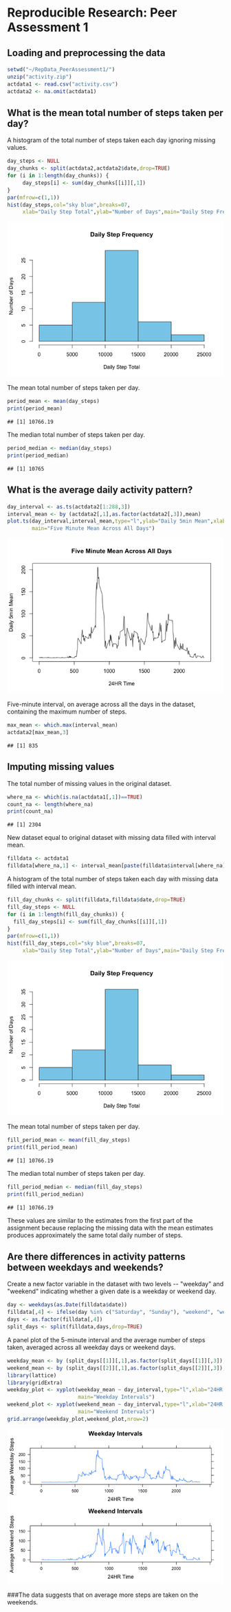# Reproducible Research: Peer Assessment 1


## Loading and preprocessing the data


```r
setwd("~/RepData_PeerAssessment1/")
unzip("activity.zip")
actdata1 <- read.csv("activity.csv")
actdata2 <- na.omit(actdata1)
```



## What is the mean total number of steps taken per day?

A histogram of the total number of steps taken each day ignoring missing values.


```r
day_steps <- NULL
day_chunks <- split(actdata2,actdata2$date,drop=TRUE)
for (i in 1:length(day_chunks)) {
     day_steps[i] <- sum(day_chunks[[i]][,1])
}     
par(mfrow=c(1,1))
hist(day_steps,col="sky blue",breaks=07,
     xlab="Daily Step Total",ylab="Number of Days",main="Daily Step Frequency")
```

![](PA1_template_files/figure-html/unnamed-chunk-2-1.png) 

The mean total number of steps taken per day.


```r
period_mean <- mean(day_steps)
print(period_mean)
```

```
## [1] 10766.19
```

The median total number of steps taken per day.


```r
period_median <- median(day_steps)
print(period_median)
```

```
## [1] 10765
```

## What is the average daily activity pattern?


```r
day_interval <- as.ts(actdata2[1:288,3])
interval_mean <- by (actdata2[,1],as.factor(actdata2[,3]),mean)
plot.ts(day_interval,interval_mean,type="l",ylab="Daily 5min Mean",xlab="24HR Time",
        main="Five Minute Mean Across All Days")
```

![](PA1_template_files/figure-html/unnamed-chunk-5-1.png) 

Five-minute interval, on average across all the days in the dataset, containing the maximum number of steps.


```r
max_mean <- which.max(interval_mean)
actdata2[max_mean,3]
```

```
## [1] 835
```

## Imputing missing values

The total number of missing values in the original dataset.


```r
where_na <- which(is.na(actdata1[,1])==TRUE)
count_na <- length(where_na)
print(count_na)
```

```
## [1] 2304
```

New dataset equal to original dataset with missing data filled with interval mean.


```r
filldata <- actdata1
filldata[where_na,1] <- interval_mean[paste(filldata$interval[where_na],"",sep="")]
```

A histogram of the total number of steps taken each day with missing data filled with interval mean.


```r
fill_day_chunks <- split(filldata,filldata$date,drop=TRUE)
fill_day_steps <- NULL
for (i in 1:length(fill_day_chunks)) {
  fill_day_steps[i] <- sum(fill_day_chunks[[i]][,1])
}     
par(mfrow=c(1,1))
hist(fill_day_steps,col="sky blue",breaks=07,
     xlab="Daily Step Total",ylab="Number of Days",main="Daily Step Frequency")
```

![](PA1_template_files/figure-html/unnamed-chunk-9-1.png) 

The mean total number of steps taken per day.


```r
fill_period_mean <- mean(fill_day_steps)
print(fill_period_mean)
```

```
## [1] 10766.19
```

The median total number of steps taken per day.


```r
fill_period_median <- median(fill_day_steps)
print(fill_period_median)
```

```
## [1] 10766.19
```

These values are similar to the estimates from the first part of the assignment because replacing the missing data with the mean estimates produces approximately the same total daily number of steps.

## Are there differences in activity patterns between weekdays and weekends?

Create a new factor variable in the dataset with two levels -- "weekday" and "weekend" indicating whether a given date is a weekday or weekend day.


```r
day <- weekdays(as.Date(filldata$date))
filldata[,4] <- ifelse(day %in% c("Saturday", "Sunday"), "weekend", "weekday")
days <- as.factor(filldata[,4])
split_days <- split(filldata,days,drop=TRUE)
```


A panel plot of the 5-minute interval and the average number of steps taken, averaged across all weekday days or weekend days.



```r
weekday_mean <- by (split_days[[1]][,1],as.factor(split_days[[1]][,3]),mean)
weekend_mean <- by (split_days[[2]][,1],as.factor(split_days[[2]][,3]),mean)
library(lattice)
library(gridExtra)
weekday_plot <- xyplot(weekday_mean ~ day_interval,type="l",xlab="24HR Time",ylab="Average Weekday Steps",
                       main="Weekday Intervals")
weekend_plot <- xyplot(weekend_mean ~ day_interval,type="l",xlab="24HR Time",ylab="Average Weekend Steps",
                       main="Weekend Intervals")
grid.arrange(weekday_plot,weekend_plot,nrow=2)
```

![](PA1_template_files/figure-html/unnamed-chunk-13-1.png) 

###The data suggests that on average more steps are taken on the weekends.
